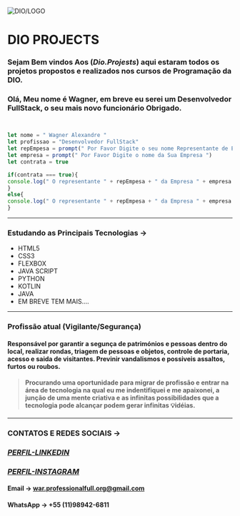 ![DIO/LOGO](https://avatars.githubusercontent.com/u/26231823?s=200&v=4)
#             **DIO PROJECTS** 

### Sejam Bem vindos Aos (_Dio.Projests_) aqui estaram todos  os projetos propostos e realizados nos cursos de Programação da DIO.

### Olá, Meu nome é Wagner, em breve eu serei um Desenvolvedor FullStack, o seu mais novo funcionário Obrigado.


```js


let nome = " Wagner Alexandre "
let profissao = "Desenvolvedor FullStack"
let repEmpesa = prompt(" Por Favor Digite o seu nome Representante de Empresa ")
let empresa = prompt(" Por Favor Digite o nome da Sua Empresa ")
let contrata = true

if(contrata === true){
console.log(" O representante " + repEmpesa + " da Empresa " + empresa + " Contratou (" + contrata + ") o mais novo Funcionario " + nome + "["+profissao+"] para o seu Time")
}
else{
console.log(" O representante " + repEmpesa + " da Empresa " + empresa + " Perdeu a chance de Contratar (" + contrata + ") o Futuro Funcionario" + nome + "["+profissao+"] para o seu Time")
}


```
***
### Estudando as Principais Tecnologias ->

* HTML5
* CSS3
* FLEXBOX
* JAVA SCRIPT
* PYTHON
* KOTLIN
* JAVA
* EM BREVE TEM MAIS....

***
### Profissão atual (Vigilante/Segurança)

#### Responsável por garantir a segunça de patrimónios e pessoas dentro do local, realizar rondas, triagem de pessoas e objetos, controle de portaria, acesso e saida de visitantes. Previnir vandalismos e possiveis assaltos, furtos ou roubos.
>#### Procurando uma oportunidade para migrar de profissão e entrar na área de tecnologia na qual eu me indentifiquei e me apaixonei, a junção de uma mente criativa e as infinitas possibilidades que a tecnologia pode alcançar podem gerar infinitas 💡idéias.

***
### CONTATOS E REDES SOCIAIS ->

### [_PERFIL-LINKEDIN_](https://www.linkedin.com/in/wagner-ribeiro-886626289?lipi=urn:li:page:d_flagship3_profile_view_base_contact_details;6T4cQSdCRoudt/2pDT1wcg==)

### [_PERFIL-INSTAGRAM_](https://www.instagram.com/wagnerinthedarkness)

#### Email -> war.professionalfull.org@gmail.com
#### WhatsApp -> +55 (11)98942-6811
